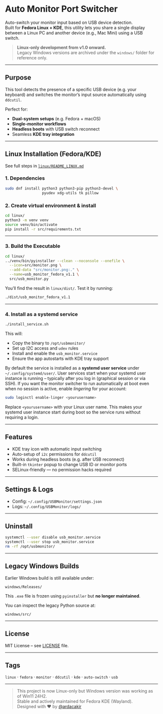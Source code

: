 # Auto Monitor Port Switcher

Auto-switch your monitor input based on USB device detection.  
Built for **Fedora Linux + KDE**, this utility lets you share a single display between a Linux PC and another device (e.g., Mac Mini) using a USB switch.

> **Linux-only development from v1.0 onward.**  
> Legacy Windows versions are archived under the `windows/` folder for reference only.

---

## Purpose

This tool detects the presence of a specific USB device (e.g. your keyboard) and switches the monitor’s input source automatically using `ddcutil`.

Perfect for:
- **Dual-system setups** (e.g. Fedora + macOS)
- **Single-monitor workflows**
- **Headless boots** with USB switch reconnect
- Seamless **KDE tray integration**

---

## Linux Installation (Fedora/KDE)

See full steps in [`linux/README_LINUX.md`](linux/README_LINUX.md)

### 1. Dependencies

```bash
sudo dnf install python3 python3-pip python3-devel \
                 pyudev xdg-utils tk pillow
```

### 2. Create virtual environment & install

```bash
cd linux/
python3 -m venv venv
source venv/bin/activate
pip install -r src/requirements.txt
```

---

### 3. Build the Executable

```bash
cd linux/
../venv/bin/pyinstaller --clean --noconsole --onefile \
  --icon=src/monitor.png \
  --add-data "src/monitor.png:." \
  --name=usb_monitor_fedora_v1.1 \
  src/usb_monitor.py
```

You’ll find the result in `linux/dist/`. Test it by running:

```bash
./dist/usb_monitor_fedora_v1.1
```

---

### 4. Install as a systemd service

```bash
./install_service.sh
```

This will:
- Copy the binary to `/opt/usbmonitor/`
- Set up I2C access and `udev` rules
- Install and enable the `usb_monitor.service`
- Ensure the app autostarts with KDE tray support

By default the service is installed as a **systemd user service** under
`~/.config/systemd/user/`. User services start when your systemd user
instance is running – typically after you log in (graphical session or
via SSH). If you want the monitor switcher to run automatically at boot
even when no session is active, enable *lingering* for your account:

```bash
sudo loginctl enable-linger <yourusername>
```

Replace `<yourusername>` with your Linux user name. This makes your
systemd user instance start during boot so the service runs without
requiring a login.

---

## Features

- KDE tray icon with automatic input switching
- Auto-setup of `i2c` permissions for `ddcutil`
- Works during headless boots (e.g. after USB reconnect)
- Built-in `tkinter` popup to change USB ID or monitor ports
- SELinux-friendly — no permission hacks required

---

## Settings & Logs

- Config: `~/.config/USBMonitor/settings.json`
- Logs: `~/.config/USBMonitor/logs/`

---

## Uninstall

```bash
systemctl --user disable usb_monitor.service
systemctl --user stop usb_monitor.service
rm -rf /opt/usbmonitor/
```

---

## Legacy Windows Builds

Earlier Windows build is still available under:

```
windows/Releases/
```

This `.exe` file is frozen using `pyinstaller` but **no longer maintained**.

You can inspect the legacy Python source at:

```
windows/src/
```

---

## License

MIT License – see [LICENSE](LICENSE) file.

---

## Tags

`linux` · `fedora` · `monitor` · `ddcutil` · `kde` · `auto-switch` · `usb`

---

> This project is now Linux-only but Windows version was working as of Win11 24H2.  
> Stable and actively maintained for Fedora KDE (Wayland).  
> Designed with ❤️ by [@ardacakir](https://github.com/ardacakir)
